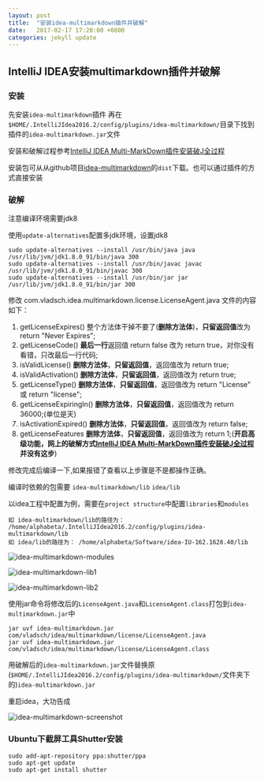 ```yaml
---
layout: post
title:  "安装idea-multimarkdown插件并破解"
date:   2017-02-17 17:20:00 +0800
categories: jekyll update
---
```


## IntelliJ IDEA安装multimarkdown插件并破解

### 安装

先安装`idea-multimarkdown`插件
再在`$HOME/.IntelliJIdea2016.2/config/plugins/idea-multimarkdown/`目录下找到插件的`idea-multimarkdown.jar`文件

安装和破解过程参考[IntelliJ IDEA Multi-MarkDown插件安装破J全过程][idea-multimarkdown]

安装包可从从github项目[idea-multimarkdown][idea-multimarkdown-github]的`dist`下载。也可以通过插件的方式直接安装

### 破解

注意编译环境需要jdk8

使用`update-alternatives`配置多jdk环境，设置jdk8
```
sudo update-alternatives --install /usr/bin/java java /usr/lib/jvm/jdk1.8.0_91/bin/java 300
sudo update-alternatives --install /usr/bin/javac javac /usr/lib/jvm/jdk1.8.0_91/bin/javac 300
sudo update-alternatives --install /usr/bin/jar jar /usr/lib/jvm/jdk1.8.0_91/bin/jar 300
```

修改 com.vladsch.idea.multimarkdown.license.LicenseAgent.java 文件的内容如下：

1. getLicenseExpires() 整个方法体干掉不要了(**删除方法体**)，**只留返回值**改为 return "Never Expires";
2. getLicenseCode() **最后一行**返回值 return false 改为 return true，对你没有看错，只改最后一行代码;
3. isValidLicense() **删除方法体**，**只留返回值**，返回值改为 return true;
4. isValidActivation() **删除方法体**，**只留返回值**，返回值改为 return true;
5. getLicenseType() **删除方法体**，**只留返回值**，返回值改为 return "License" 或 return "license";
6. getLicenseExpiringIn() **删除方法体**，**只留返回值**，返回值改为 return 36000;(单位是天)
7. isActivationExpired() **删除方法体**，**只留返回值**，返回值改为 return false;
8. getLicenseFeatures **删除方法体**，**只留返回值**，返回值改为 return 1;(**开启高级功能，网上的破解方式[IntelliJ IDEA Multi-MarkDown插件安装破J全过程][idea-multimarkdown]并没有这步**)

修改完成后编译一下,如果报错了查看以上步骤是不是都操作正确。

编译时依赖的包需要
`idea-multimarkdown/lib`
`idea/lib`

以idea工程中配置为例，需要在`project structure`中配置`libraries`和`modules`

```
如 idea-multimarkdown/lib的路径为： /home/alphabeta/.IntelliJIdea2016.2/config/plugins/idea-multimarkdown/lib
如 idea/lib的路径为： /home/alphabeta/Software/idea-IU-162.1628.40/lib
```
![idea-multimarkdown-modules][idea-multimarkdown-modules]

![idea-multimarkdown-lib1][idea-multimarkdown-lib1]

![idea-multimarkdown-lib2][idea-multimarkdown-lib2]

使用jar命令将修改后的`LicenseAgent.java`和`LicenseAgent.class`打包到`idea-multimarkdown.jar`中

```
jar uvf idea-multimarkdown.jar com/vladsch/idea/multimarkdown/license/LicenseAgent.java
jar uvf idea-multimarkdown.jar com/vladsch/idea/multimarkdown/license/LicenseAgent.class
```

用破解后的`idea-multimarkdown.jar`文件替换原(`$HOME/.IntelliJIdea2016.2/config/plugins/idea-multimarkdown/`文件夹下的)`idea-multimarkdown.jar`

重启idea，大功告成

![idea-multimarkdown-screenshot][idea-multimarkdown-screenshot]


### Ubuntu下截屏工具Shutter安装
```
sudo add-apt-repository ppa:shutter/ppa
sudo apt-get update
sudo apt-get install shutter
```

[idea-multimarkdown]: http://www.jianshu.com/p/a0550f81cbd1
[idea-multimarkdown-github]: https://github.com/vsch/idea-multimarkdown
[idea-multimarkdown-screenshot]: http://ok2471oek.bkt.clouddn.com/dqmmpb/blog/2017-02-17/idea-multimarkdown.png
[idea-multimarkdown-modules]: http://ok2471oek.bkt.clouddn.com/dqmmpb/blog/2017-01-20/idea-multimarkdown-modules.png
[idea-multimarkdown-lib1]: http://ok2471oek.bkt.clouddn.com/dqmmpb/blog/2017-01-20/idea-multimarkdown-lib1.png
[idea-multimarkdown-lib2]: http://ok2471oek.bkt.clouddn.com/dqmmpb/blog/2017-01-20/idea-multimarkdown-lib2.png